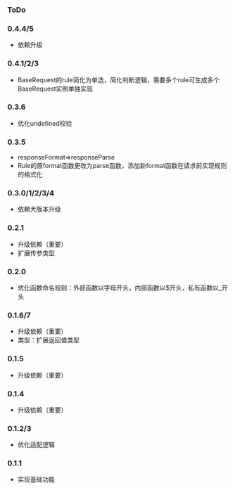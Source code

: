### ToDo


### 0.4.4/5
- 依赖升级

### 0.4.1/2/3
- BaseRequest的rule简化为单选，简化判断逻辑，需要多个rule可生成多个BaseRequest实例单独实现

### 0.3.6
- 优化undefined校验

### 0.3.5
- responseFormat=>responseParse
- Rule的原format函数更改为parse函数，添加新format函数在请求前实现规则的格式化

### 0.3.0/1/2/3/4
- 依赖大版本升级

### 0.2.1
- 升级依赖（重要）
- 扩展传参类型

### 0.2.0
- 优化函数命名规则：外部函数以字母开头，内部函数以$开头，私有函数以_开头

### 0.1.6/7
- 升级依赖（重要）
- 类型：扩展返回值类型

### 0.1.5
- 升级依赖（重要）

### 0.1.4
- 升级依赖（重要）

### 0.1.2/3
- 优化适配逻辑

### 0.1.1
- 实现基础功能
